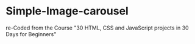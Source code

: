 # Simple-Image-carousel
re-Coded from the Course "30 HTML, CSS and JavaScript projects in 30 Days for Beginners"

